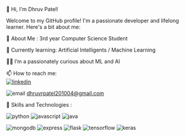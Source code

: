 👋 Hi, I'm Dhruv Patel!

Welcome to my GitHub profile! I'm a passionate developer and lifelong learner. Here's a bit about me:

🔭 About Me : 3rd year Computer Science Student

  🌱 Currently learning: Artificial Intelligents / Machine Learning

  👨‍💻 I’m a passionately curious about ML and AI

  📫 How to reach me:  
  [![linkedin](https://img.icons8.com/?size=30&id=13930&format=png&color=000000)](https://www.linkedin.com/in/dhruv-patel-01960024b) 

  ![email](https://img.icons8.com/?size=30&id=LPcVDft9Isqt&format=png&color=000000) dhruvrpatel201004@gmail.com


🚀 Skills and Technologies :
  
  ![python](https://img.icons8.com/?size=40&id=l75OEUJkPAk4&format=png&color=000000)     ![javascript](https://img.icons8.com/?size=40&id=108784&format=png&color=000000)     ![java](https://img.icons8.com/?size=40&id=13679&format=png&color=000000) 
  
  ![mongodb](https://img.icons8.com/?size=40&id=74402&format=png&color=000000)       ![express](https://img.icons8.com/?size=40&id=PZQVBAxaueDJ&format=png&color=000000)       ![flask](https://img.icons8.com/?size=40&id=ewGOClUtmFX4&format=png&color=000000)       ![tensorflow](https://img.icons8.com/?size=40&id=n3QRpDA7KZ7P&format=png&color=000000)       ![keras](https://img.icons8.com/?size=40&id=XcSgtbIpgK6W&format=png&color=FF0000)   
